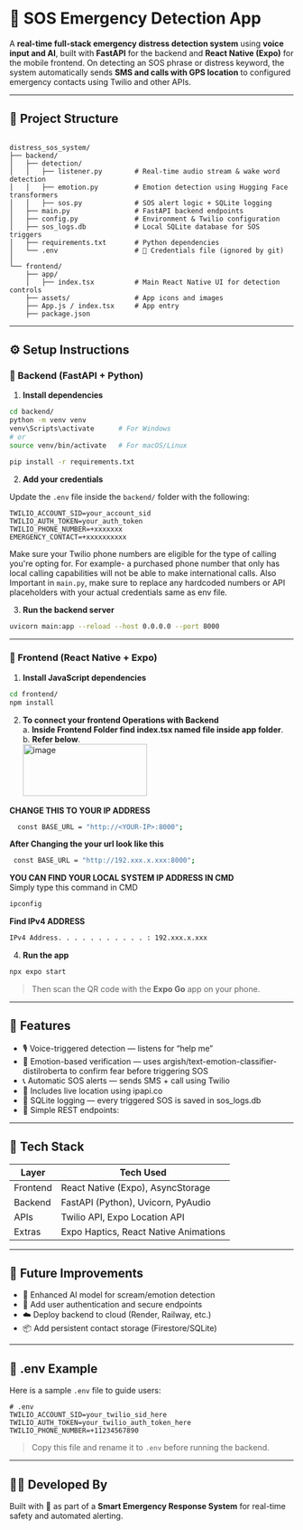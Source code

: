 # 🚨 SOS Emergency Detection App

A **real-time full-stack emergency distress detection system** using **voice input and AI**, built with **FastAPI** for the backend and **React Native (Expo)** for the mobile frontend. On detecting an SOS phrase or distress keyword, the system automatically sends **SMS and calls with GPS location** to configured emergency contacts using Twilio and other APIs.

---

## 📁 Project Structure

```

distress_sos_system/
├── backend/
│   ├── detection/
│   │   ├── listener.py        # Real-time audio stream & wake word detection
│   │   ├── emotion.py         # Emotion detection using Hugging Face transformers
│   │   ├── sos.py             # SOS alert logic + SQLite logging
│   ├── main.py                # FastAPI backend endpoints
│   ├── config.py              # Environment & Twilio configuration
│   ├── sos_logs.db            # Local SQLite database for SOS triggers
│   ├── requirements.txt       # Python dependencies
│   └── .env                   # 🔐 Credentials file (ignored by git)
│
└── frontend/
    ├── app/
    │   ├── index.tsx          # Main React Native UI for detection controls
    ├── assets/                # App icons and images
    ├── App.js / index.tsx     # App entry
    ├── package.json  

````

---

## ⚙️ Setup Instructions

### 📌 Backend (FastAPI + Python)

1. **Install dependencies**

```bash
cd backend/
python -m venv venv
venv\Scripts\activate      # For Windows
# or
source venv/bin/activate   # For macOS/Linux

pip install -r requirements.txt
````

2. **Add your credentials**

Update the `.env` file inside the `backend/` folder with the following:

```env
TWILIO_ACCOUNT_SID=your_account_sid
TWILIO_AUTH_TOKEN=your_auth_token
TWILIO_PHONE_NUMBER=+xxxxxxx
EMERGENCY_CONTACT=+xxxxxxxxxx
```
Make sure your Twilio phone numbers are eligible for the type of calling you're opting for. For example- a purchased phone number that only has local calling capabilities will not be able to make international calls.
Also Important in `main.py`, make sure to replace any hardcoded numbers or API placeholders with your actual credentials same as env file.

3. **Run the backend server**

```bash
uvicorn main:app --reload --host 0.0.0.0 --port 8000
```

---

### 📱 Frontend (React Native + Expo)

1. **Install JavaScript dependencies**

```bash
cd frontend/
npm install
```

2. **To connect your frontend Operations with Backend**<br>
       a. **Inside Frontend Folder find index.tsx named file inside app folder**.<br>
       b. **Refer below**.<br>
   <img width="220" height="92" alt="image" src="https://github.com/user-attachments/assets/e9a4c6a1-db94-4150-9786-634c29051de7" />

**CHANGE THIS TO YOUR IP ADDRESS**
 ```bash
   const BASE_URL = "http://<YOUR-IP>:8000";
 ```
**After Changing the your url look like this**
```bash
 const BASE_URL = "http://192.xxx.x.xxx:8000";
```

**YOU CAN FIND YOUR LOCAL SYSTEM IP ADDRESS IN CMD**<br>
Simply type this command in CMD
```bash
ipconfig
```

**Find IPv4 ADDRESS**
```bash
IPv4 Address. . . . . . . . . . . : 192.xxx.x.xxx
```

4. **Run the app**

```bash
npx expo start
```

> Then scan the QR code with the **Expo Go** app on your phone.

---

## 📲 Features

* 🎙️ Voice-triggered detection — listens for “help me”
* 🧠 Emotion-based verification — uses argish/text-emotion-classifier-distilroberta to confirm fear before triggering SOS
* 📞 Automatic SOS alerts — sends SMS + call using Twilio
* 📍 Includes live location using ipapi.co
* 💾 SQLite logging — every triggered SOS is saved in sos_logs.db
* 🔗 Simple REST endpoints:


---

## 🔐 Tech Stack

| Layer    | Tech Used                             |
| -------- | ------------------------------------- |
| Frontend | React Native (Expo), AsyncStorage     |
| Backend  | FastAPI (Python), Uvicorn, PyAudio    |
| APIs     | Twilio API, Expo Location API         |
| Extras   | Expo Haptics, React Native Animations |

---

## 🚀 Future Improvements

* 🧠 Enhanced AI model for scream/emotion detection
* 🔐 Add user authentication and secure endpoints
* ☁️ Deploy backend to cloud (Render, Railway, etc.)
* 📦 Add persistent contact storage (Firestore/SQLite)

---

## 📁 .env Example

Here is a sample `.env` file to guide users:

```env
# .env
TWILIO_ACCOUNT_SID=your_twilio_sid_here
TWILIO_AUTH_TOKEN=your_twilio_auth_token_here
TWILIO_PHONE_NUMBER=+11234567890
```

> Copy this file and rename it to `.env` before running the backend.

---

## 👨‍💻 Developed By

Built with 💙 as part of a **Smart Emergency Response System** for real-time safety and automated alerting.

